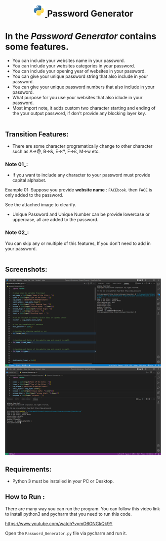 <h1 align="center"><a href="https://www.python.org" target="_blank"> <img src="https://raw.githubusercontent.com/devicons/devicon/master/icons/python/python-original.svg" alt="python-projects" width="40" height="40"/> </a>Password Generator</h1>

# In the <i>Password Generator</i> contains some features.

* You can include your websites name in your password.
* You can include your websites categories in your password.
* You can include your opening year of websites in your password.
* You can give your unique password string that also include in your password.
* You can give your unique password numbers that also include in your password.
* What purpose for you use your websites that also iclude in your password.
* Most import note, it adds custom two character starting and ending of the your output password, if don't provide any blocking layer key.<br><br>

## Transition Features:
* There are some character programatically change to other character such as A->@, B->&, E->#, F->£, M->w</span> etc.

### Note 01_:
* If you want to include any character to your password must provide capital alphabet.

Example 01: Suppose you provide <b>website name</b> : `FACEbook`. then `FACE` is only added to the password.

See the attached image to clearify. <br>

* Unique Password and Unique Number can be provide lowercase or uppercase, all are added to the password.

### Note 02_:
You can skip any or multiple of this features, If you don't need to add in your password. <br><br>

## Screenshots:
<img src="./Screenshots/Screenshot1.png" width=800 />
<img src="./Screenshots/Screenshot2.png" width=800 />

## Requirements:

* Python 3 must be installed in your PC or Desktop.

## How to Run :

There are many way you can run the program. You can follow this video link to install python3 and pycharm that you need to run this code.<br>

<a href>https://www.youtube.com/watch?v=mO6ONGkQk9Y</a><br>

Open the `Password_Generator.py` file via pycharm and run it.